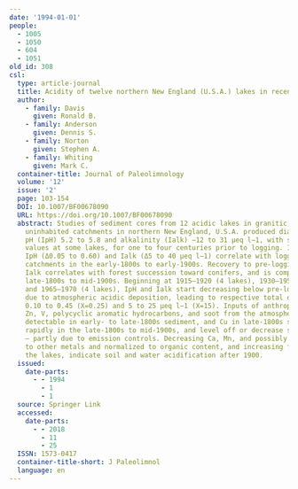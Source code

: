 ```yaml
---
date: '1994-01-01'
people:
  - 1005
  - 1050
  - 604
  - 1051
old_id: 308
csl:
  type: article-journal
  title: Acidity of twelve northern New England (U.S.A.) lakes in recent centuries
  author:
    - family: Davis
      given: Ronald B.
    - family: Anderson
      given: Dennis S.
    - family: Norton
      given: Stephen A.
    - family: Whiting
      given: Mark C.
  container-title: Journal of Paleolimnology
  volume: '12'
  issue: '2'
  page: 103-154
  DOI: 10.1007/BF00678090
  URL: https://doi.org/10.1007/BF00678090
  abstract: Studies of sediment cores from 12 acidic lakes in granitic, forested and
    uninhabited catchments in northern New England, U.S.A. produced diatom-inferred
    pH (IpH) 5.2 to 5.8 and alkalinity (Ialk) −12 to 31 µeq l−1, with slowly declining
    values at some lakes, for one to four centuries prior to logging. Increases of
    IpH (Δ0.05 to 0.60) and Ialk (Δ5 to 40 µeq l−1) correlate with logging in the
    catchments in the early-1800s to early-1900s. Recovery to pre-logging IpH and
    Ialk correlates with forest succession toward conifers, and is completed in the
    late-1800s to mid-1900s. Beginning at 1915–1920 (4 lakes), 1930–1950 (4 lakes)
    and 1965–1970 (4 lakes), IpH and Ialk start decreasing below pre-logging values
    due to atmospheric acidic deposition, leading to respective total decreases of
    0.10 to 0.45 (X=0.25) and 5 to 25 µeq l−1 (X=15). Inputs of anthropogenic Pb,
    Zn, V, polycyclic aromatic hydrocarbons, and soot from the atmosphere are first
    detectable in early- to late-1800s sediment, and Cu in late-1800s sediment, increase
    rapidly in the late-1800s to mid-1900s, and level off or decrease since the 1960s
    — partly due to emission controls. Decreasing Ca, Mn, and possibly Zn relative
    to other metals and normalized to organic content, and increasing flux of Fe to
    the lakes, indicate soil and water acidification after 1900.
  issued:
    date-parts:
      - - 1994
        - 1
        - 1
  source: Springer Link
  accessed:
    date-parts:
      - - 2018
        - 11
        - 25
  ISSN: 1573-0417
  container-title-short: J Paleolimnol
  language: en
---
```

